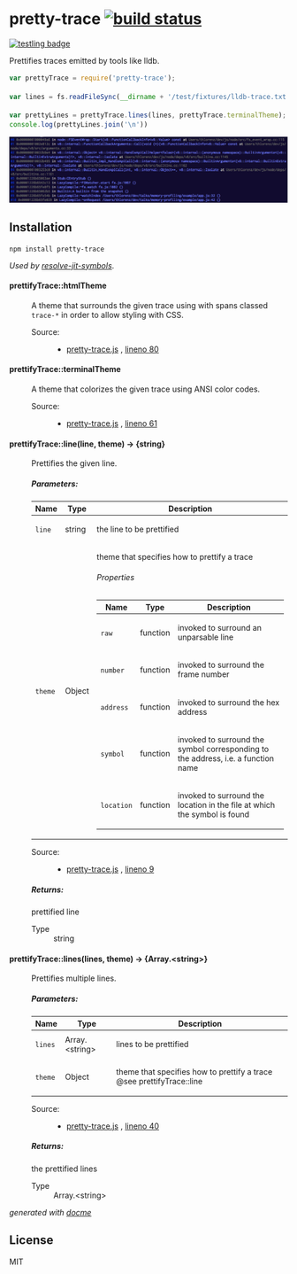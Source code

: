 # pretty-trace [![build status](https://secure.travis-ci.org/thlorenz/pretty-trace.png)](http://travis-ci.org/thlorenz/pretty-trace)

[![testling badge](https://ci.testling.com/thlorenz/pretty-trace.png)](https://ci.testling.com/thlorenz/pretty-trace)

Prettifies traces emitted by tools like lldb.

```js
var prettyTrace = require('pretty-trace');

var lines = fs.readFileSync(__dirname + '/test/fixtures/lldb-trace.txt', 'utf8').split('\n');

var prettyLines = prettyTrace.lines(lines, prettyTrace.terminalTheme);
console.log(prettyLines.join('\n'))
```

![lldb-trace](https://raw.githubusercontent.com/thlorenz/pretty-trace/master/assets/lldb-trace.png)

## Installation

    npm install pretty-trace

*Used by [resolve-jit-symbols](http://thlorenz.github.io/resolve-jit-symbols/web/)*.

<!-- START docme generated API please keep comment here to allow auto update -->
<!-- DON'T EDIT THIS SECTION, INSTEAD RE-RUN docme TO UPDATE -->

<div>
<div class="jsdoc-githubify">
<section>
<article>
<div class="container-overview">
<dl class="details">
</dl>
</div>
<dl>
<dt>
<h4 class="name" id="prettifyTrace::htmlTheme"><span class="type-signature"></span>prettifyTrace::htmlTheme<span class="type-signature"></span></h4>
</dt>
<dd>
<div class="description">
<p>A theme that surrounds the given trace using with spans classed <code>trace-*</code> in order to allow styling with CSS.</p>
</div>
<dl class="details">
<dt class="tag-source">Source:</dt>
<dd class="tag-source"><ul class="dummy">
<li>
<a href="https://github.com/thlorenz/pretty-trace/blob/master/pretty-trace.js">pretty-trace.js</a>
<span>, </span>
<a href="https://github.com/thlorenz/pretty-trace/blob/master/pretty-trace.js#L80">lineno 80</a>
</li>
</ul></dd>
</dl>
</dd>
<dt>
<h4 class="name" id="prettifyTrace::terminalTheme"><span class="type-signature"></span>prettifyTrace::terminalTheme<span class="type-signature"></span></h4>
</dt>
<dd>
<div class="description">
<p>A theme that colorizes the given trace using ANSI color codes.</p>
</div>
<dl class="details">
<dt class="tag-source">Source:</dt>
<dd class="tag-source"><ul class="dummy">
<li>
<a href="https://github.com/thlorenz/pretty-trace/blob/master/pretty-trace.js">pretty-trace.js</a>
<span>, </span>
<a href="https://github.com/thlorenz/pretty-trace/blob/master/pretty-trace.js#L61">lineno 61</a>
</li>
</ul></dd>
</dl>
</dd>
</dl>
<dl>
<dt>
<h4 class="name" id="prettifyTrace::line"><span class="type-signature"></span>prettifyTrace::line<span class="signature">(line, theme)</span><span class="type-signature"> &rarr; {string}</span></h4>
</dt>
<dd>
<div class="description">
<p>Prettifies the given line.</p>
</div>
<h5>Parameters:</h5>
<table class="params">
<thead>
<tr>
<th>Name</th>
<th>Type</th>
<th class="last">Description</th>
</tr>
</thead>
<tbody>
<tr>
<td class="name"><code>line</code></td>
<td class="type">
<span class="param-type">string</span>
</td>
<td class="description last"><p>the line to be prettified</p></td>
</tr>
<tr>
<td class="name"><code>theme</code></td>
<td class="type">
<span class="param-type">Object</span>
</td>
<td class="description last"><p>theme that specifies how to prettify a trace</p>
<h6>Properties</h6>
<table class="params">
<thead>
<tr>
<th>Name</th>
<th>Type</th>
<th class="last">Description</th>
</tr>
</thead>
<tbody>
<tr>
<td class="name"><code>raw</code></td>
<td class="type">
<span class="param-type">function</span>
</td>
<td class="description last"><p>invoked to surround an unparsable line</p></td>
</tr>
<tr>
<td class="name"><code>number</code></td>
<td class="type">
<span class="param-type">function</span>
</td>
<td class="description last"><p>invoked to surround the frame number</p></td>
</tr>
<tr>
<td class="name"><code>address</code></td>
<td class="type">
<span class="param-type">function</span>
</td>
<td class="description last"><p>invoked to surround the hex address</p></td>
</tr>
<tr>
<td class="name"><code>symbol</code></td>
<td class="type">
<span class="param-type">function</span>
</td>
<td class="description last"><p>invoked to surround the symbol corresponding to the address, i.e. a function name</p></td>
</tr>
<tr>
<td class="name"><code>location</code></td>
<td class="type">
<span class="param-type">function</span>
</td>
<td class="description last"><p>invoked to surround the location in the file at which the symbol is found</p></td>
</tr>
</tbody>
</table>
</td>
</tr>
</tbody>
</table>
<dl class="details">
<dt class="tag-source">Source:</dt>
<dd class="tag-source"><ul class="dummy">
<li>
<a href="https://github.com/thlorenz/pretty-trace/blob/master/pretty-trace.js">pretty-trace.js</a>
<span>, </span>
<a href="https://github.com/thlorenz/pretty-trace/blob/master/pretty-trace.js#L9">lineno 9</a>
</li>
</ul></dd>
</dl>
<h5>Returns:</h5>
<div class="param-desc">
<p>prettified line</p>
</div>
<dl>
<dt>
Type
</dt>
<dd>
<span class="param-type">string</span>
</dd>
</dl>
</dd>
<dt>
<h4 class="name" id="prettifyTrace::lines"><span class="type-signature"></span>prettifyTrace::lines<span class="signature">(lines, theme)</span><span class="type-signature"> &rarr; {Array.&lt;string>}</span></h4>
</dt>
<dd>
<div class="description">
<p>Prettifies multiple lines.</p>
</div>
<h5>Parameters:</h5>
<table class="params">
<thead>
<tr>
<th>Name</th>
<th>Type</th>
<th class="last">Description</th>
</tr>
</thead>
<tbody>
<tr>
<td class="name"><code>lines</code></td>
<td class="type">
<span class="param-type">Array.&lt;string></span>
</td>
<td class="description last"><p>lines to be prettified</p></td>
</tr>
<tr>
<td class="name"><code>theme</code></td>
<td class="type">
<span class="param-type">Object</span>
</td>
<td class="description last"><p>theme that specifies how to prettify a trace @see prettifyTrace::line</p></td>
</tr>
</tbody>
</table>
<dl class="details">
<dt class="tag-source">Source:</dt>
<dd class="tag-source"><ul class="dummy">
<li>
<a href="https://github.com/thlorenz/pretty-trace/blob/master/pretty-trace.js">pretty-trace.js</a>
<span>, </span>
<a href="https://github.com/thlorenz/pretty-trace/blob/master/pretty-trace.js#L40">lineno 40</a>
</li>
</ul></dd>
</dl>
<h5>Returns:</h5>
<div class="param-desc">
<p>the prettified lines</p>
</div>
<dl>
<dt>
Type
</dt>
<dd>
<span class="param-type">Array.&lt;string></span>
</dd>
</dl>
</dd>
</dl>
</article>
</section>
</div>

*generated with [docme](https://github.com/thlorenz/docme)*
</div>
<!-- END docme generated API please keep comment here to allow auto update -->

## License

MIT
